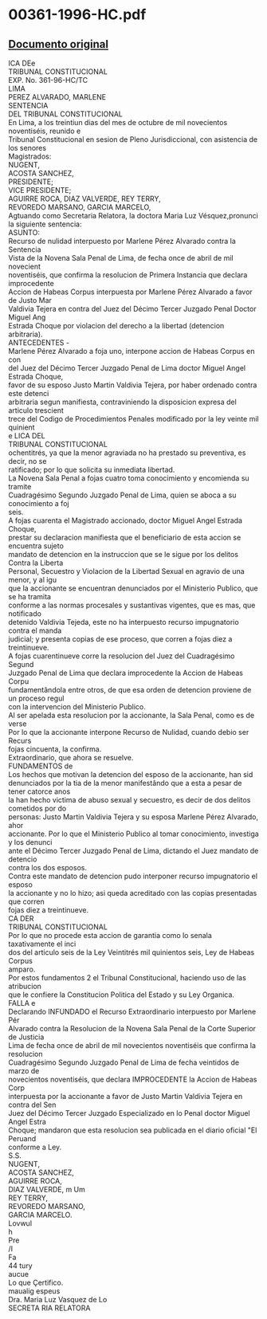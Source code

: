 
00361-1996-HC.pdf
=================
  
[Documento original](https://tc.gob.pe/jurisprudencia/1997/00361-1996-HC.pdf)  
---  
ICA DEe  
TRIBUNAL CONSTITUCIONAL  
EXP. No. 361-96-HC/TC  
LIMA  
PEREZ ALVARADO, MARLENE  
SENTENCIA  
DEL TRIBUNAL CONSTITUCIONAL  
En Lima, a los treintiun dias del mes de octubre de mil novecientos noventiséis, reunido e  
Tribunal Constitucional en sesion de Pleno Jurisdiccional, con asistencia de los senores  
Magistrados:  
NUGENT,  
ACOSTA SANCHEZ,  
PRESIDENTE;  
VICE PRESIDENTE;  
AGUIRRE ROCA, DIAZ VALVERDE, REY TERRY,  
REVOREDO MARSANO, GARCIA MARCELO,  
Agtuando como Secretaria Relatora, la doctora Maria Luz Vésquez,pronunci  
la siguiente sentencia:  
ASUNTO:  
Recurso de nulidad interpuesto por Marlene Pérez Alvarado contra la Sentencia  
Vista de la Novena Sala Penal de Lima, de fecha once de abril de mil novecient  
noventiséis, que confirma la resolucion de Primera Instancia que declara improcedente  
Accion de Habeas Corpus interpuesta por Marlene Pérez Alvarado a favor de Justo Mar  
Valdivia Tejera en contra del Juez del Décimo Tercer Juzgado Penal Doctor Miguel Ang  
Estrada Choque por violacion del derecho a la libertad (detencion arbitraria).  
ANTECEDENTES -  
Marlene Pérez Alvarado a foja uno, interpone accion de Habeas Corpus en con  
del Juez del Décimo Tercer Juzgado Penal de Lima doctor Miguel Angel Estrada Choque,  
favor de su esposo Justo Martin Valdivia Tejera, por haber ordenado contra este detenci  
arbitraria segun manifiesta, contraviniendo la disposicion expresa del articulo trescient  
trece del Codigo de Procedimientos Penales modificado por la ley veinte mil quinient  
e LICA DEL  
TRIBUNAL CONSTITUCIONAL  
ochentitrés, ya que la menor agraviada no ha prestado su preventiva, es decir, no se  
ratificado; por lo que solicita su inmediata libertad.  
La Novena Sala Penal a fojas cuatro toma conocimiento y encomienda su tramite  
Cuadragésimo Segundo Juzgado Penal de Lima, quien se aboca a su conocimiento a foj  
seis.  
A fojas cuarenta el Magistrado accionado, doctor Miguel Angel Estrada Choque,  
prestar su declaracion manifiesta que el beneficiario de esta accion se encuentra sujeto  
mandato de detencion en la instruccion que se le sigue por los delitos Contra la Liberta  
Personal, Secuestro y Violacion de la Libertad Sexual en agravio de una menor, y al igu  
que la accionante se encuentran denunciados por el Ministerio Publico, que se ha tramita  
conforme a las normas procesales y sustantivas vigentes, que es mas, que notificado  
detenido Valdivia Tejeda, este no ha interpuesto recurso impugnatorio contra el manda  
judicial; y presenta copias de ese proceso, que corren a fojas diez a treintinueve.  
A fojas cuarentinueve corre la resolucion del Juez del Cuadragésimo Segund  
Juzgado Penal de Lima que declara improcedente la Accion de Habeas Corpu  
fundamentândola entre otros, de que esa orden de detencion proviene de un proceso regul  
con la intervencion del Ministerio Publico.  
Al ser apelada esta resolucion por la accionante, la Sala Penal, como es de verse  
Por lo que la accionante interpone Recurso de Nulidad, cuando debio ser Recurs  
fojas cincuenta, la confirma.  
Extraordinario, que ahora se resuelve.  
FUNDAMENTOS de  
Los hechos que motivan la detencion del esposo de la accionante, han sid  
denunciados por la tia de la menor manifestândo que a esta a pesar de tener catorce anos  
la han hecho victima de abuso sexual y secuestro, es decir de dos delitos cometidos por do  
personas: Justo Martin Valdivia Tejera y su esposa Marlene Pérez Alvarado, ahor  
accionante. Por lo que el Ministerio Publico al tomar conocimiento, investiga y los denunci  
ante el Décimo Tercer Juzgado Penal de Lima, dictando el Juez mandato de detencio  
contra los dos esposos.  
Contra este mandato de detencion pudo interponer recurso impugnatorio el esposo  
la accionante y no lo hizo; asi queda acreditado con las copias presentadas que corren  
fojas diez a treintinueve.  
CA DER  
TRIBUNAL CONSTITUCIONAL  
Por lo que no procede esta accion de garantia como lo senala taxativamente el inci  
dos del articulo seis de la Ley Veintitrés mil quinientos seis, Ley de Habeas Corpus  
amparo.  
Por estos fundamentos 2 el Tribunal Constitucional, haciendo uso de las atribucion  
que le confiere la Constitucion Politica del Estado y su Ley Organica.  
FALLA e  
Declarando INFUNDADO el Recurso Extraordinario interpuesto por Marlene Pér  
Alvarado contra la Resolucion de la Novena Sala Penal de la Corte Superior de Justicia  
Lima de fecha once de abril de mil novecientos noventiséis que confirma la resolucion  
Cuadragésimo Segundo Juzgado Penal de Lima de fecha veintidos de marzo de  
novecientos noventiséis, que declara IMPROCEDENTE la Accion de Habeas Corp  
interpuesta por la accionante a favor de Justo Martin Valdivia Tejera en contra del Sen  
Juez del Décimo Tercer Juzgado Especializado en lo Penal doctor Miguel Angel Estra  
Choque; mandaron que esta resolucion sea publicada en el diario oficial "El Peruand  
conforme a Ley.  
S.S.  
NUGENT,  
ACOSTA SANCHEZ,  
AGUIRRE ROCA,  
DIAZ VALVERDE, m Um  
REY TERRY,  
REVOREDO MARSANO,  
GARCIA MARCELO.  
Lovwul  
h  
Pre  
/I  
Fa  
44 tury  
aucue  
Lo que Çertifico.  
maualig espeus  
Dra. Maria Luz Vasquez de Lo  
SECRETA RIA RELATORA